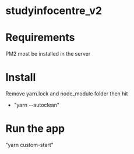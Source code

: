 # studyinfocentre_v2

# Requirements

PM2 most be installed in the server

# Install

Remove yarn.lock and node_module folder then hit

- "yarn --autoclean"

# Run the app

"yarn custom-start"
